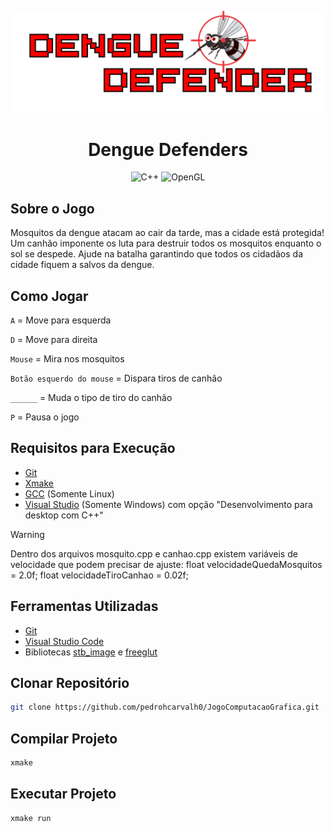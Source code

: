 
![Imagem do Jogo](assets/logoDengue.png)

<div align="center">

#  Dengue Defenders

![C++](https://img.shields.io/badge/C++-%23000?style=for-the-badge&logo=cplusplusbuilder)
![OpenGL](https://img.shields.io/badge/OpenGL-%23000?style=for-the-badge&logo=opengl)

</div>

## Sobre o Jogo

Mosquitos da dengue atacam ao cair da tarde, mas a cidade está protegida! Um canhão imponente os luta para destruir todos os mosquitos enquanto o sol se despede. Ajude na batalha garantindo que todos os cidadãos da cidade fiquem a salvos da dengue.

## Como Jogar 

 `A`  = Move para esquerda
 
 `D`  = Move para direita

 `Mouse`  = Mira nos mosquitos
 
 `Botão esquerdo do mouse`  = Dispara tiros de canhão

 `______` = Muda o tipo de tiro do canhão

 `P`  = Pausa o jogo


## Requisitos para Execução

- [Git](https://git-scm.com/downloads)
- [Xmake](https://xmake.io/#/getting_started)
- [GCC](https://gcc.gnu.org) (Somente Linux)
- [Visual Studio](https://learn.microsoft.com/pt-br/cpp/build/vscpp-step-0-installation) (Somente Windows) com opção "Desenvolvimento para desktop com C++"

> [!WARNING]
> Dentro dos arquivos mosquito.cpp e canhao.cpp existem variáveis de velocidade que podem precisar de ajuste:
 float velocidadeQuedaMosquitos = 2.0f;
 float velocidadeTiroCanhao = 0.02f;

## Ferramentas Utilizadas

- [Git](https://git-scm.com/downloads)
- [Visual Studio Code](https://code.visualstudio.com/download)
- Bibliotecas [stb_image](https://github.com/nothings/stb/) e [freeglut](https://freeglut.sourceforge.net/)
  
## Clonar Repositório

```bash
git clone https://github.com/pedrohcarvalh0/JogoComputacaoGrafica.git
```

## Compilar Projeto

```bash
xmake
```

## Executar Projeto

```bash
xmake run
```
